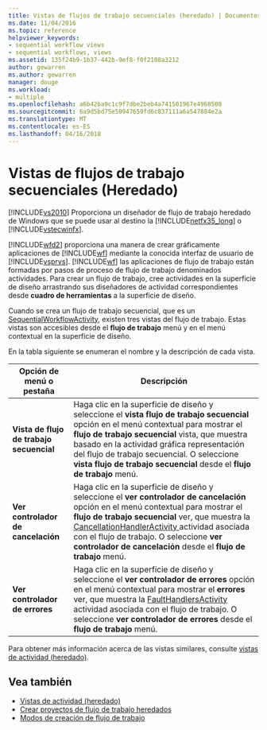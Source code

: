 ```yaml
---
title: Vistas de flujos de trabajo secuenciales (heredado) | Documentos de Microsoft
ms.date: 11/04/2016
ms.topic: reference
helpviewer_keywords:
- sequential workflow views
- sequential workflows, views
ms.assetid: 135f24b9-1b37-442b-9ef8-f0f2108a3212
author: gewarren
ms.author: gewarren
manager: douge
ms.workload:
- multiple
ms.openlocfilehash: a6b42ba9c1c9f7dbe2beb4a741501967e4968508
ms.sourcegitcommit: 6a9d5bd75e50947659fd6c837111a6a547884e2a
ms.translationtype: MT
ms.contentlocale: es-ES
ms.lasthandoff: 04/16/2018
---
```

# <a name="sequential-workflow-views-legacy"></a>Vistas de flujos de trabajo secuenciales (Heredado)
[!INCLUDE[vs2010](../misc/includes/vs2010_md.md)] Proporciona un diseñador de flujo de trabajo heredado de Windows que se puede usar al destino la [!INCLUDE[netfx35_long](../workflow-designer/includes/netfx35_long_md.md)] o [!INCLUDE[vstecwinfx](../workflow-designer/includes/vstecwinfx_md.md)].

 [!INCLUDE[wfd2](../workflow-designer/includes/wfd2_md.md)] proporciona una manera de crear gráficamente aplicaciones de [!INCLUDE[wf](../workflow-designer/includes/wf_md.md)] mediante la conocida interfaz de usuario de [!INCLUDE[vsprvs](../code-quality/includes/vsprvs_md.md)]. [!INCLUDE[wf](../workflow-designer/includes/wf_md.md)] las aplicaciones de flujo de trabajo están formadas por pasos de proceso de flujo de trabajo denominados actividades. Para crear un flujo de trabajo, cree actividades en la superficie de diseño arrastrando sus diseñadores de actividad correspondientes desde **cuadro de herramientas** a la superficie de diseño.

 Cuando se crea un flujo de trabajo secuencial, que es un [SequentialWorkflowActivity](http://go.microsoft.com/fwlink?LinkID=65040), existen tres vistas del flujo de trabajo. Estas vistas son accesibles desde el **flujo de trabajo** menú y en el menú contextual en la superficie de diseño.

 En la tabla siguiente se enumeran el nombre y la descripción de cada vista.

|Opción de menú o pestaña|Descripción|
|----------------------|-----------------|
|**Vista de flujo de trabajo secuencial**|Haga clic en la superficie de diseño y seleccione el **vista flujo de trabajo secuencial** opción en el menú contextual para mostrar el **flujo de trabajo secuencial** vista, que muestra basado en la actividad gráfica representación del flujo de trabajo secuencial. O seleccione **vista flujo de trabajo secuencial** desde el **flujo de trabajo** menú.|
|**Ver controlador de cancelación**|Haga clic en la superficie de diseño y seleccione el **ver controlador de cancelación** opción en el menú contextual para mostrar el **flujo de trabajo secuencial** ver, que muestra la [CancellationHandlerActivity ](http://go.microsoft.com/fwlink?LinkID=65050) actividad asociada con el flujo de trabajo. O seleccione **ver controlador de cancelación** desde el **flujo de trabajo** menú.|
|**Ver controlador de errores**|Haga clic en la superficie de diseño y seleccione el **ver controlador de errores** opción en el menú contextual para mostrar el **errores** ver, que muestra la [FaultHandlersActivity](http://go.microsoft.com/fwlink?LinkID=65055) actividad asociada con el flujo de trabajo. O seleccione **ver controlador de errores** desde el **flujo de trabajo** menú.|

 Para obtener más información acerca de las vistas similares, consulte [vistas de actividad (heredado)](../workflow-designer/activity-views-legacy.md).

## <a name="see-also"></a>Vea también

- [Vistas de actividad (heredado)](../workflow-designer/activity-views-legacy.md)
- [Crear proyectos de flujo de trabajo heredados](../workflow-designer/creating-legacy-workflow-projects.md)
- [Modos de creación de flujo de trabajo](http://go.microsoft.com/fwlink?LinkID=65014)